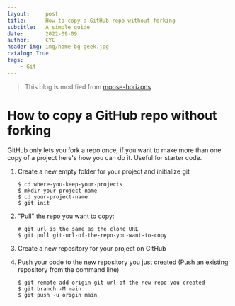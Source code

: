 ```yaml
---
layout:     post
title:      How to copy a GitHub repo without forking
subtitle:   A simple guide
date:       2022-09-09
author:     CYC
header-img: img/home-bg-geek.jpg
catalog: True
tags:
    - Git
---
```


> This blog is modified from [moose-horizons](https://gist.github.com/moose-horizons/5f25bc0846afb9d5771e02c9c68eb690)

# How to copy a GitHub repo without forking

GitHub only lets you fork a repo once, if you want to make more than one copy of a project here's how you can do it.
Useful for starter code.

1. Create a new empty folder for your project and initialize git

    ```shell
    $ cd where-you-keep-your-projects
    $ mkdir your-project-name
    $ cd your-project-name
    $ git init
    ```

1. "Pull" the repo you want to copy:

    ```shell
    # git url is the same as the clone URL
    $ git pull git-url-of-the-repo-you-want-to-copy
    ```

1. Create a new repository for your project on GitHub
1. Push your code to the new repository you just created (Push an existing repository from the command line)

    ```shell
    $ git remote add origin git-url-of-the-new-repo-you-created
    $ git branch -M main
    $ git push -u origin main
    ```
